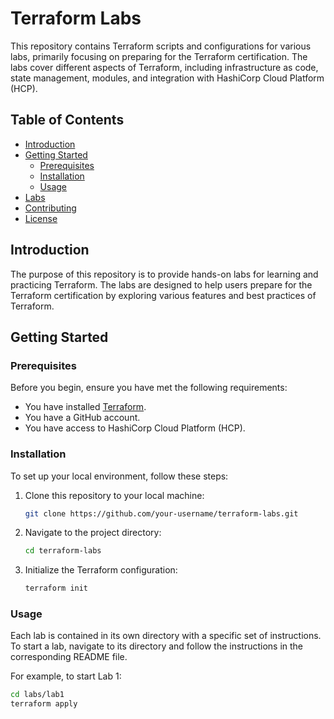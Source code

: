 # Terraform Labs

This repository contains Terraform scripts and configurations for various labs, primarily focusing on preparing for the Terraform certification. The labs cover different aspects of Terraform, including infrastructure as code, state management, modules, and integration with HashiCorp Cloud Platform (HCP).

## Table of Contents

- [Introduction](#introduction)
- [Getting Started](#getting-started)
  - [Prerequisites](#prerequisites)
  - [Installation](#installation)
  - [Usage](#usage)
- [Labs](#labs)
- [Contributing](#contributing)
- [License](#license)

## Introduction

The purpose of this repository is to provide hands-on labs for learning and practicing Terraform. The labs are designed to help users prepare for the Terraform certification by exploring various features and best practices of Terraform.

## Getting Started

### Prerequisites

Before you begin, ensure you have met the following requirements:

- You have installed [Terraform](https://www.terraform.io/downloads.html).
- You have a GitHub account.
- You have access to HashiCorp Cloud Platform (HCP).

### Installation

To set up your local environment, follow these steps:

1. Clone this repository to your local machine:

    ```bash
    git clone https://github.com/your-username/terraform-labs.git
    ```

2. Navigate to the project directory:

    ```bash
    cd terraform-labs
    ```

3. Initialize the Terraform configuration:

    ```bash
    terraform init
    ```

### Usage

Each lab is contained in its own directory with a specific set of instructions. To start a lab, navigate to its directory and follow the instructions in the corresponding README file.

For example, to start Lab 1:

```bash
cd labs/lab1
terraform apply
